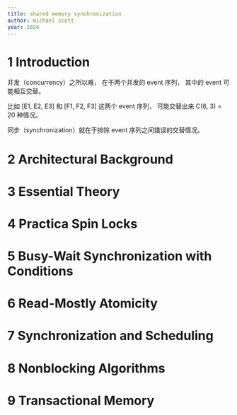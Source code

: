 ```yaml
---
title: shared memory synchronization
author: michael scott
year: 2024
---
```


# 1 Introduction

并发（concurrency）之所以难，
在于两个并发的 event 序列，
其中的 event 可能相互交替。

比如 [E1, E2, E3] 和 [F1, F2, F3] 这两个 event 序列，
可能交替出来 C(6, 3) = 20 种情况。

同步（synchronization）就在于排除
event 序列之间错误的交替情况。

# 2 Architectural Background
# 3 Essential Theory
# 4 Practica Spin Locks
# 5 Busy-Wait Synchronization with Conditions
# 6 Read-Mostly Atomicity
# 7 Synchronization and Scheduling
# 8 Nonblocking Algorithms
# 9 Transactional Memory
